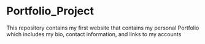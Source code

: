 # Portfolio_Project
This repository contains my first website that contains my personal Portfolio which includes my bio, contact information, and links to my accounts
